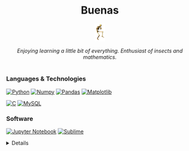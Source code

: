 <h1 align="center"><!--img src="calaca.gif" width="28px" alt="d"-->  Buenas  </h1>

<p align="center"><img src="calaca.gif" width="28px"  alt="👋"></p>
<p align="center">
    <!--<b>Welcome</b><br>-->
    <i>
        Enjoying learning a little bit of everything. Enthusiast of insects and mathematics.<br>
    </i><br>
</p>

### Languages & Technologies
[![Python](https://img.shields.io/badge/python-black.svg?style=for-the-badge&logo=python&logoColor=7BD88F)](https://github.com/Toutl)
[![Numpy](https://img.shields.io/badge/numpy-black.svg?style=for-the-badge&logo=numpy&logoColor=5AD4E6)](https://github.com/Toutl)
[![Pandas](https://img.shields.io/badge/pandas-black.svg?style=for-the-badge&logo=pandas&logoColor=948AE3)](https://github.com/Toutl)
[![Matplotlib](https://img.shields.io/badge/matplotlib-black.svg?style=for-the-badge&logo=matplotlib&logoColor=FD9353)](https://github.com/Toutl)

[![C](https://img.shields.io/badge/c-black.svg?style=for-the-badge&logo=c&logoColor=FC618D)](https://github.com/Toutl)
[![MySQL](https://img.shields.io/badge/mysql-black.svg?style=for-the-badge&logo=mysql&logoColor=948AE3)](https://github.com/Toutl)
<!--[![PHP](https://img.shields.io/badge/php-black.svg?style=for-the-badge&logo=php&logoColor=5AD4E6)](https://github.com/Toutl)-->
<!--[![JavaScript](https://img.shields.io/badge/javascript-black.svg?style=for-the-badge&logo=javascript&logoColor=FCE566)](https://github.com/Toutl)-->

### Software
<!--[![Windows](https://img.shields.io/badge/Windows-black?style=for-the-badge&logo=Windows%2011)](https://github.com/Toutl)-->
<!--[![Arch](https://img.shields.io/badge/Arch_Linux-black?style=for-the-badge&logo=arch-linux&logoColor=5AD4E6)](https://github.com/Toutl)-->
[![Jupyter Notebook](https://img.shields.io/badge/jupyter-black.svg?style=for-the-badge&logo=jupyter&logoColor=FD9353)](https://github.com/Toutl)
[![Sublime](https://img.shields.io/badge/sublime_text-black.svg?style=for-the-badge&logo=sublime-text&logoColor=FD9353)](https://github.com/Toutl)

<details>
    <p align="center">
        <a href="https://github.com/Toutl">
            <img src="https://github-readme-stats.vercel.app/api/top-langs/?username=Toutl&hide_border=true&theme=slateorange" />
        </a>
    </p>
    
<p align="center">
    <a href="https://github.com/Toutl">
        <img src="https://komarev.com/ghpvc/?username=Toutl&color=8A3882&style=for-the-badge&label=Views" />
    </a>
</p>
</details>
